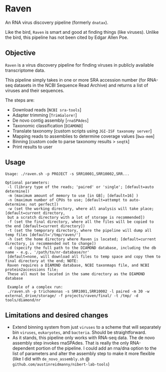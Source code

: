 # Raven
An RNA virus discovery pipeline (formerly `dnatax`).

Like the bird, `Raven` is smart and good at finding things (like viruses). Unlike the bird, this pipeline has not been cited by Edgar Allen Poe.

## Objective
`Raven` is a virus discovery pipeline for finding viruses in publicly available transcriptome data.

This pipeline simply takes in one or more SRA accession number (for RNA-seq datasets in the NCBI Sequence Read Archive)
and returns a list of viruses and their sequences.

The steps are:
- Download reads [`NCBI sra-tools`]
- Adapter trimming [`TrimGalore!`]
- De novo contig assembly [`rnaSPAdes`]
- Taxonomic classification [`DIAMOND`]
- Translate taxonomy [custom scripts using `JGI-ISF taxonomy server`]
- Mapping reads to assemblies to determine coverage values [`bwa-mem`]
- Binning [custom code to parse taxonomy results > `seqtk`]
- Print results to user

## Usage
```
Usage: ./raven.sh -p PROJECT -s SRR10001,SRR10002,SRR...

Optional parameters:
 -l (library type of the reads; 'paired' or 'single'; [default=auto determine])
 -m (maximum amount of memory to use [in GB]; [default=16] )
 -n (maximum number of CPUs to use; [default=attempt to auto-determine; not perfect])
 -w (set the working directory, where all analysis will take place; [default=current directory,
 but a scratch directory with a lot of storage is recommended])
 -f (set the final directory, where all the files will be copied to the end [default=current directory])
 -t (set the temporary directory, where the pipeline will dump all temp files [default='/tmp/raven/']
 -h (set the home directory where Raven is located; [default=current directory, is recommended not to change])
 -d (specify the full path to the DIAMOND database, including the db name - e.g., '/path/to/nr-database/nr'
 [default=none, will download all files to temp space and copy them to final directory at the end; NOTE:
 Raven requires a DIAMOND database, NCBI taxonmaps file, and NCBI protein2accessions file;
 These all must be located in the same directory as the DIAMOND database

 Example of a complex run:
 ./raven.sh -p trichomonas -s SRR1001,SRR10002 -l paired -m 30 -w external_drive/storage/ -f projects/raven/final/ -t /tmp/ -d tools/diamond/nr
```

## Limitations and desired changes
* Extend binning system from just `viruses` to a scheme that will separately bin `viruses`,  `eukaryotes`, and `bacteria`. Should be straightforward.
*  As it stands, this pipeline only works with RNA-seq data. The de novo assembly step invokes rnaSPAdes. That is really the only RNA-dependent portion of the pipeline. I could add an rna/dna option to the list of parameters and alter the assembly step to make it more flexible (like I did with `de_novo_assembly.sh` @ `github.com/austinreidmanny/nibert-lab-tools`)

